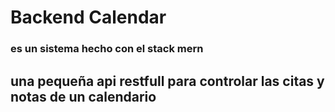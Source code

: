 # Backend Calendar
### es un sistema hecho con el stack mern 

## una pequeña api restfull para controlar las citas y notas de un calendario
